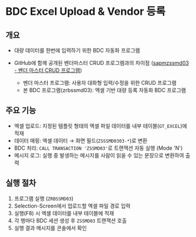 # BDC Excel Upload & Vendor 등록

## 개요

- 대량 데이터를 한번에 입력하기 위한 BDC 자동화 프로그램
- GitHub에 함께 공개된 벤더마스터 CRUD 프로그램과의 차이점
  ([sapmzssmd03 - 벤더 마스터 CRUD 프로그램](https://github.com/cxoijve/SeSAC_PROJ/tree/main/sapmzssmd03%20-%20%EB%B2%A4%EB%8D%94%20%EB%A7%88%EC%8A%A4%ED%84%B0%20CRUD%20%ED%94%84%EB%A1%9C%EA%B7%B8%EB%9E%A8))

  - 벤더 마스터 프로그램: 사용자 대화형 입력/수정을 위한 CRUD 프로그램
  - 본 BDC 프로그램(zrbssmd03): 엑셀 기반 대량 등록 자동화 BDC 프로그램

## 주요 기능

- 엑셀 업로드: 지정된 템플릿 형태의 엑셀 파일 데이터를 내부 테이블(`GT_EXCEL`)에 적재
- 데이터 매핑: 엑셀 데이터 → 화면 필드(`ZSSSMD0303-*`)로 변환
- BDC 처리: `CALL TRANSACTION 'ZSSMD03'`로 트랜잭션 자동 실행 (Mode 'N')
- 메시지 로그: 실행 중 발생하는 메시지를 사람이 읽을 수 있는 문장으로 변환하여 출력

## 실행 절차

1. 프로그램 실행 (`ZRBSSMD03`)
2. Selection-Screen에서 업로드할 엑셀 파일 경로 입력
3. 실행(F8) 시 엑셀 데이터를 내부 테이블에 적재
4. 각 행마다 BDC 세션 생성 후 `ZSSMD03` 트랜잭션 호출
5. 실행 결과 메시지를 콘솔에서 확인
